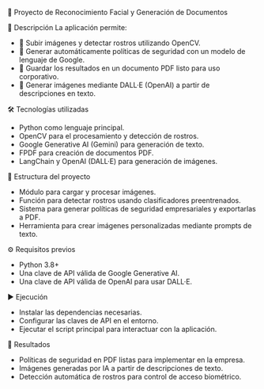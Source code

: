 📌 Proyecto de Reconocimiento Facial y Generación de Documentos

🚀 Descripción
La aplicación permite:
- 📂 Subir imágenes y detectar rostros utilizando OpenCV.
- 🤖 Generar automáticamente políticas de seguridad con un modelo de lenguaje de Google.
- 📝 Guardar los resultados en un documento PDF listo para uso corporativo.
- 🎨 Generar imágenes mediante DALL·E (OpenAI) a partir de descripciones en texto.

🛠️ Tecnologías utilizadas
- Python como lenguaje principal.
- OpenCV para el procesamiento y detección de rostros.
- Google Generative AI (Gemini) para generación de texto.
- FPDF para creación de documentos PDF.
- LangChain y OpenAI (DALL·E) para generación de imágenes.

📂 Estructura del proyecto
- Módulo para cargar y procesar imágenes.
- Función para detectar rostros usando clasificadores preentrenados.
- Sistema para generar políticas de seguridad empresariales y exportarlas a PDF.
- Herramienta para crear imágenes personalizadas mediante prompts de texto.

⚙️ Requisitos previos
- Python 3.8+
- Una clave de API válida de Google Generative AI.
- Una clave de API válida de OpenAI para usar DALL·E.

▶️ Ejecución
- Instalar las dependencias necesarias.
- Configurar las claves de API en el entorno.
- Ejecutar el script principal para interactuar con la aplicación.

📑 Resultados
- Políticas de seguridad en PDF listas para implementar en la empresa.
- Imágenes generadas por IA a partir de descripciones de texto.
- Detección automática de rostros para control de acceso biométrico.
